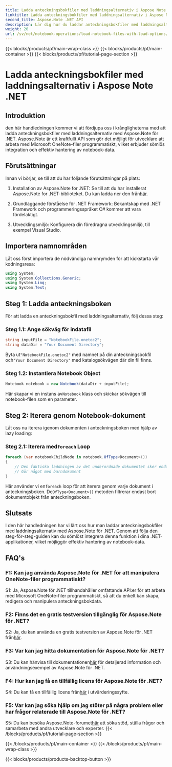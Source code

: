 ```yaml
---
title: Ladda anteckningsbokfiler med laddningsalternativ i Aspose Note .NET
linktitle: Ladda anteckningsbokfiler med laddningsalternativ i Aspose Note .NET
second_title: Aspose.Note .NET API
description: Lär dig hur du laddar anteckningsbokfiler med laddningsalternativ med Aspose.Note för .NET. Integrera denna funktion sömlöst i dina .NET-applikationer för effektiv hantering av notebook-data.
weight: 20
url: /sv/net/notebook-operations/load-notebook-files-with-load-options/
---
```


{{< blocks/products/pf/main-wrap-class >}}
{{< blocks/products/pf/main-container >}}
{{< blocks/products/pf/tutorial-page-section >}}

# Ladda anteckningsbokfiler med laddningsalternativ i Aspose Note .NET

## Introduktion

den här handledningen kommer vi att fördjupa oss i krångligheterna med att ladda anteckningsbokfiler med laddningsalternativ med Aspose.Note för .NET. Aspose.Note är ett kraftfullt API som gör det möjligt för utvecklare att arbeta med Microsoft OneNote-filer programmatiskt, vilket erbjuder sömlös integration och effektiv hantering av notebook-data.

## Förutsättningar

Innan vi börjar, se till att du har följande förutsättningar på plats:

1.  Installation av Aspose.Note for .NET: Se till att du har installerat Aspose.Note for .NET-biblioteket. Du kan ladda ner den från[här](https://releases.aspose.com/note/net/).

2. Grundläggande förståelse för .NET Framework: Bekantskap med .NET Framework och programmeringsspråket C# kommer att vara fördelaktigt.

3. Utvecklingsmiljö: Konfigurera din föredragna utvecklingsmiljö, till exempel Visual Studio.

## Importera namnområden

Låt oss först importera de nödvändiga namnrymden för att kickstarta vår kodningsresa:

```csharp
using System;
using System.Collections.Generic;
using System.Linq;
using System.Text;
```

## Steg 1: Ladda anteckningsboken

För att ladda en anteckningsbokfil med laddningsalternativ, följ dessa steg:

### Steg 1.1: Ange sökväg för indatafil

```csharp
string inputFile = "NotebookFile.onetoc2";
string dataDir = "Your Document Directory";
```

 Byta ut`"NotebookFile.onetoc2"` med namnet på din anteckningsbokfil och`"Your Document Directory"` med katalogsökvägen där din fil finns.

### Steg 1.2: Instantiera Notebook Object

```csharp
Notebook notebook = new Notebook(dataDir + inputFile);
```

 Här skapar vi en instans av`Notebook` klass och skickar sökvägen till notebook-filen som en parameter.

## Steg 2: Iterera genom Notebook-dokument

Låt oss nu iterera igenom dokumenten i anteckningsboken med hjälp av lazy loading:

###  Steg 2.1: Iterera med`foreach` Loop

```csharp
foreach (var notebookChildNode in notebook.OfType<Document>()) 
{
    // Den faktiska laddningen av det underordnade dokumentet sker endast här.
    // Gör något med barndokument
}
```

 Här använder vi en`foreach` loop för att iterera genom varje dokument i anteckningsboken. De`OfType<Document>()` metoden filtrerar endast bort dokumentobjekt från anteckningsboken.

## Slutsats

I den här handledningen har vi lärt oss hur man laddar anteckningsbokfiler med laddningsalternativ med Aspose.Note för .NET. Genom att följa den steg-för-steg-guiden kan du sömlöst integrera denna funktion i dina .NET-applikationer, vilket möjliggör effektiv hantering av notebook-data.

## FAQ's

### F1: Kan jag använda Aspose.Note för .NET för att manipulera OneNote-filer programmatiskt?

S1: Ja, Aspose.Note för .NET tillhandahåller omfattande API:er för att arbeta med Microsoft OneNote-filer programmatiskt, så att du enkelt kan skapa, redigera och manipulera anteckningsbokdata.

### F2: Finns det en gratis testversion tillgänglig för Aspose.Note för .NET?

S2: Ja, du kan använda en gratis testversion av Aspose.Note för .NET från[här](https://releases.aspose.com/).

### F3: Var kan jag hitta dokumentation för Aspose.Note för .NET?

 S3: Du kan hänvisa till dokumentationen[här](https://reference.aspose.com/note/net/) för detaljerad information och användningsexempel av Aspose.Note för .NET.

### F4: Hur kan jag få en tillfällig licens för Aspose.Note för .NET?

 S4: Du kan få en tillfällig licens från[här](https://purchase.aspose.com/temporary-license/) i utvärderingssyfte.

### F5: Var kan jag söka hjälp om jag stöter på några problem eller har frågor relaterade till Aspose.Note för .NET?

 S5: Du kan besöka Aspose.Note-forumet[här](https://forum.aspose.com/c/note/28) att söka stöd, ställa frågor och samarbeta med andra utvecklare och experter.
{{< /blocks/products/pf/tutorial-page-section >}}

{{< /blocks/products/pf/main-container >}}
{{< /blocks/products/pf/main-wrap-class >}}

{{< blocks/products/products-backtop-button >}}

